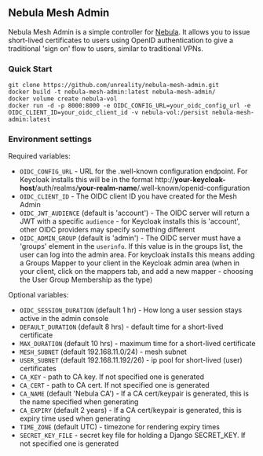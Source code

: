 Nebula Mesh Admin
-----------------

Nebula Mesh Admin is a simple controller for [Nebula](https://github.com/slackhq/nebula). It allows you to issue short-lived certificates to users using OpenID authentication to give a traditional 'sign on' flow to users, similar to traditional VPNs.

### Quick Start

```commandline
git clone https://github.com/unreality/nebula-mesh-admin.git
docker build -t nebula-mesh-admin:latest nebula-mesh-admin/
docker volume create nebula-vol
docker run -d -p 8000:8000 -e OIDC_CONFIG_URL=your_oidc_config_url -e OIDC_CLIENT_ID=your_oidc_client_id -v nebula-vol:/persist nebula-mesh-admin:latest
```

### Environment settings

Required variables:
* ``OIDC_CONFIG_URL`` - URL for the .well-known configuration endpoint. For Keycloak installs this will be in the format http://**your-keycloak-host**/auth/realms/**your-realm-name**/.well-known/openid-configuration
* ``OIDC_CLIENT_ID`` - The OIDC client ID you have created for the Mesh Admin
* ``OIDC_JWT_AUDIENCE`` (default is 'account') - The OIDC server will return a JWT with a specific ``audience`` - for Keycloak installs this is 'account', other OIDC providers may specify something different
* ``OIDC_ADMIN_GROUP`` (default is 'admin') - The OIDC server must have a 'groups' element in the ``userinfo``. If this value is in the groups list, the user can log into the admin area. For keycloak installs this means adding a Groups Mapper to your client in the Keycloak admin area (when in your client, click on the mappers tab, and add a new mapper - choosing the User Group Membership as the type)


Optional variables:
* ``OIDC_SESSION_DURATION`` (default 1 hr) - How long a user session stays active in the admin console
* ``DEFAULT_DURATION`` (default 8 hrs) - default time for a short-lived certificate
* ``MAX_DURATION`` (default 10 hrs) - maximum time for a short-lived certificate
* ``MESH_SUBNET`` (default 192.168.11.0/24) - mesh subnet
* ``USER_SUBNET`` (default 192.168.11.192/26) - ip pool for short-lived (user) certificates
* ``CA_KEY`` - path to CA key. If not specified one is generated
* ``CA_CERT`` - path to CA cert. If not specified one is generated
* ``CA_NAME`` (default 'Nebula CA') - If a CA cert/keypair is generated, this is the name specified when generating
* ``CA_EXPIRY`` (default 2 years) - If a CA cert/keypair is generated, this is expiry time used when generating
* ``TIME_ZONE`` (default UTC) - timezone for rendering expiry times
* ``SECRET_KEY_FILE`` - secret key file for holding a Django SECRET_KEY. If not specified one is generated
